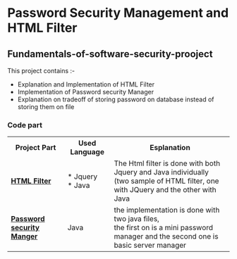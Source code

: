 # Password Security Management and HTML Filter

## Fundamentals-of-software-security-prooject
This project contains :-
<ul list_style_type="box">
   <li>Explanation and Implementation of HTML Filter </li>
   <li>Implementation of Password security Manager </li>
   <li>Explanation on tradeoff of storing password on database instead of storing them on file </li>
</ul>

### Code part

<table>
  <tr>
    <th>Project Part</th>
    <th row-span="2">Used Language</th>
    <th>Esplanation</th>
  </tr>
  <tr>
    <td><b><a href=" ">HTML Filter</a></b></td>
    <td>* Jquery <br> * Java</td>
    <td>The Html filter is done with both Jquery and Java individually <br> (two sample of HTML filter, one with JQuery and the other with Java </td>
  </tr>
  <tr>
    <td><b><a href=" ">Password security Manger</a></a></td>
    <td>Java</td>
    <td>the implementation is done with two java files, <br> the first on is a mini password manager and the second one is basic server manager </td>
  </tr>
</table>
